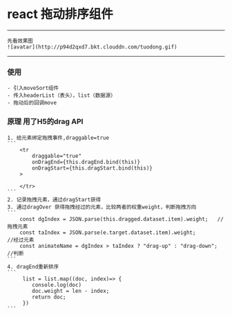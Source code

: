 # react 拖动排序组件

---
    先看效果图
    ![avatar](http://p94d2qxd7.bkt.clouddn.com/tuodong.gif)
---

### 使用
    - 引入moveSort组件
    - 传入headerList（表头），list（数据源）
    - 拖动后的回调move

### 原理 用了H5的drag API
    1. 给元素绑定拖拽事件,draggable=true
    ```
        <tr
            draggable="true"
            onDragEnd={this.dragEnd.bind(this)}
            onDragStart={this.dragStart.bind(this)}
        >

        </tr>
    ```
    2. 记录拖拽元素，通过dragStart获得
    3. 通过dragOver 获得拖拽经过的元素，比较两者的权重weight，判断拖拽方向
    ```
        const dgIndex = JSON.parse(this.dragged.dataset.item).weight;   //拖拽元素
        const taIndex = JSON.parse(e.target.dataset.item).weight;           //经过元素
        const animateName = dgIndex > taIndex ? "drag-up" : "drag-down";    //判断
    ```
    4. dragEnd重新排序
    ```
         list = list.map((doc, index)=> {
            console.log(doc)
            doc.weight = len - index;
            return doc;
         })
    ```
